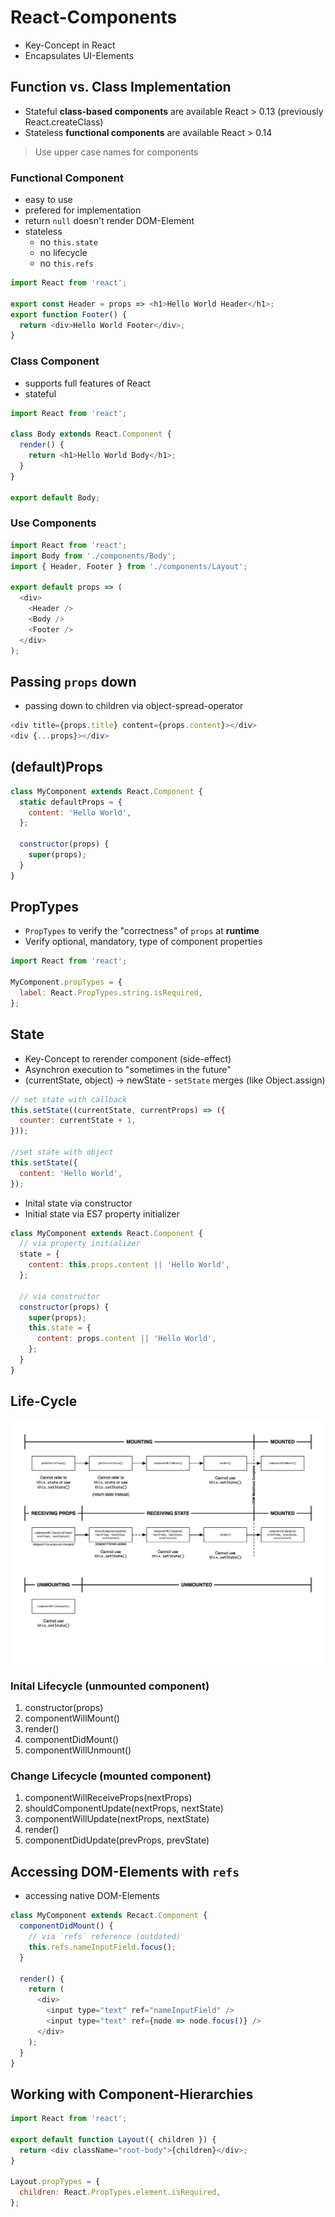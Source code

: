 # React-Components

- Key-Concept in React
- Encapsulates UI-Elements

## Function vs. Class Implementation

- Stateful **class-based components** are available React > 0.13 (previously React.createClass)
- Stateless **functional components** are available React > 0.14

> Use upper case names for components

### Functional Component

- easy to use
- prefered for implementation
- return `null` doesn't render DOM-Element
- stateless
  - no `this.state`
  - no lifecycle
  - no `this.refs`

```javascript
import React from 'react';

export const Header = props => <h1>Hello World Header</h1>;
export function Footer() {
  return <div>Hello World Footer</div>;
}
```

### Class Component

- supports full features of React
- stateful

```javascript
import React from 'react';

class Body extends React.Component {
  render() {
    return <h1>Hello World Body</h1>;
  }
}

export default Body;
```

### Use Components

```javascript
import React from 'react';
import Body from './components/Body';
import { Header, Footer } from './components/Layout';

export default props => (
  <div>
    <Header />
    <Body />
    <Footer />
  </div>
);
```

## Passing `props` down

- passing down to children via object-spread-operator

```javascript
<div title={props.title} content={props.content}></div>
<div {...props}></div>
```

## (default)Props

```javascript
class MyComponent extends React.Component {
  static defaultProps = {
    content: 'Hello World',
  };

  constructor(props) {
    super(props);
  }
}
```

## PropTypes

- `PropTypes` to verify the "correctness" of `props` at **runtime**
- Verify optional, mandatory, type of component properties

```javascript
import React from 'react';

MyComponent.propTypes = {
  label: React.PropTypes.string.isRequired,
};
```

## State

- Key-Concept to rerender component (side-effect)
- Asynchron execution to "sometimes in the future"
- (currentState, object) -> newState - `setState` merges (like Object.assign)

```javascript
// set state with callback
this.setState((currentState, currentProps) => ({
  counter: currentState + 1,
}));

//set state with object
this.setState({
  content: 'Hello World',
});
```

- Inital state via constructor
- Initial state via ES7 property initializer

```javascript
class MyComponent extends React.Component {
  // via property initializer
  state = {
    content: this.props.content || 'Hello World',
  };

  // via constructor
  constructor(props) {
    super(props);
    this.state = {
      content: props.content || 'Hello World',
    };
  }
}
```

## Life-Cycle

![Component Lifecylce](component-lifecycle.jpg)

### Inital Lifecycle (unmounted component)

1. constructor(props)
2. componentWillMount()
3. render()
4. componentDidMount()
5. componentWillUnmount()

### Change Lifecycle (mounted component)

1. componentWillReceiveProps(nextProps)
2. shouldComponentUpdate(nextProps, nextState)
3. componentWillUpdate(nextProps, nextState)
4. render()
5. componentDidUpdate(prevProps, prevState)

## Accessing DOM-Elements with `refs`

- accessing native DOM-Elements

```javascript
class MyComponent extends Recact.Component {
  componentDidMount() {
    // via `refs` reference (outdated)
    this.refs.nameInputField.focus();
  }

  render() {
    return (
      <div>
        <input type="text" ref="nameInputField" />
        <input type="text" ref={node => node.focus()} />
      </div>
    );
  }
}
```

## Working with Component-Hierarchies

```javascript
import React from 'react';

export default function Layout({ children }) {
  return <div className="root-body">{children}</div>;
}

Layout.propTypes = {
  children: React.PropTypes.element.isRequired,
};
```
